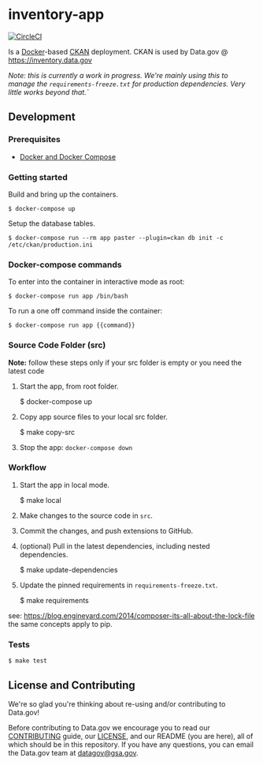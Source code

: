 # inventory-app

[![CircleCI](https://circleci.com/gh/GSA/inventory-app.svg?style=svg)](https://circleci.com/gh/GSA/inventory-app)

Is a [Docker](https://www.docker.com/)-based [CKAN](http://ckan.org) deployment. CKAN is used by Data.gov @ https://inventory.data.gov

_Note: this is currently a work in progress. We're mainly using this to manage
the `requirements-freeze.txt` for production dependencies. Very little works beyond that.`_


## Development


### Prerequisites

- [Docker and Docker Compose](https://docs.docker.com/compose/)


### Getting started

Build and bring up the containers.

    $ docker-compose up

Setup the database tables.

    $ docker-compose run --rm app paster --plugin=ckan db init -c /etc/ckan/production.ini


### Docker-compose commands

To enter into the container in interactive mode as root:

    $ docker-compose run app /bin/bash

To run a one off command inside the container:

    $ docker-compose run app {{command}}


### Source Code Folder (**src**)

**Note:** follow these steps only if your src folder is empty or you need the latest code

1. Start the app, from root folder.

    $ docker-compose up

1. Copy app source files to your local src folder.

    $ make copy-src

1. Stop the app: `docker-compose down`


### Workflow

1. Start the app in local mode.

    $ make local

1. Make changes to the source code in `src`.
1. Commit the changes, and push extensions to GitHub.
1. (optional) Pull in the latest dependencies, including nested dependencies.

    $ make update-dependencies

1. Update the pinned requirements in `requirements-freeze.txt`.

    $ make requirements

see: https://blog.engineyard.com/2014/composer-its-all-about-the-lock-file
the same concepts apply to pip.


### Tests

    $ make test


## License and Contributing

We're so glad you're thinking about re-using and/or contributing to Data.gov!

Before contributing to Data.gov we encourage you to read our
[CONTRIBUTING](CONTRIBUTING.md) guide, our [LICENSE](LICENSE.md), and our README
(you are here), all of which should be in this repository. If you have any
questions, you can email the Data.gov team at
[datagov@gsa.gov](mailto:datagov@gsa.gov).
